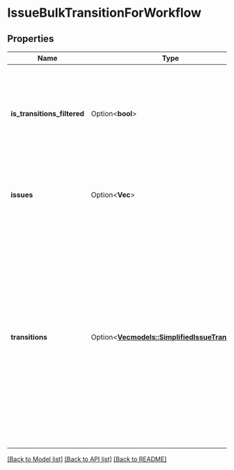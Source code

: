# IssueBulkTransitionForWorkflow

## Properties

Name | Type | Description | Notes
------------ | ------------- | ------------- | -------------
**is_transitions_filtered** | Option<**bool**> | Indicates whether all the transitions of this workflow are available in the transitions list or not. | [optional][readonly]
**issues** | Option<**Vec<String>**> | List of issue keys from the request which are associated with this workflow. | [optional][readonly]
**transitions** | Option<[**Vec<models::SimplifiedIssueTransition>**](SimplifiedIssueTransition.md)> | List of transitions available for issues from the request which are associated with this workflow.   **This list includes only those transitions that are common across the issues in this workflow and do not involve any additional field updates.**  | [optional][readonly]

[[Back to Model list]](../README.md#documentation-for-models) [[Back to API list]](../README.md#documentation-for-api-endpoints) [[Back to README]](../README.md)


